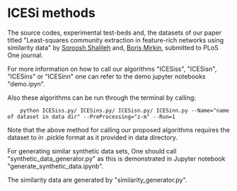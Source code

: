 # ICESi methods


The source codes, experimental test-beds and, the datasets of our paper titled 
"Least-squares community extraction in feature-rich networks using similarity data"
by [Soroosh Shalileh](https://www.hse.ru/en/org/persons/316426865) and, [Boris Mirkin](https://www.hse.ru/en/staff/bmirkin), submitted to PLoS One journal.


For more information on how to call our algorithms "ICESiss", "ICESisn", "ICESins" or "ICESinn" one can 
refer to the demo jupyter notebooks "demo.ipyn". 

Also these algorithms can be run through the terminal by calling:

        python ICESiss.py/ ICESins.py/ ICESisn.py/ ICESinn.py --Name="name of dataset in data dir" --PreProcessing="z-m" --Run=1
        


  Note that the above method for calling our proposed algorithms requires the dataset to in .pickle format as it provided in data directory.  


For generating similar synthetic data sets, One should call "synthetic_data_generator.py" as 
this is demonstrated in Jupyter notebook "generate_synthetic_data.ipynb".

The similarity data are generated by "similarity_generator.py".

